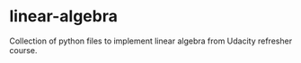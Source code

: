 # linear-algebra
Collection of python files to implement linear algebra from Udacity refresher course.
